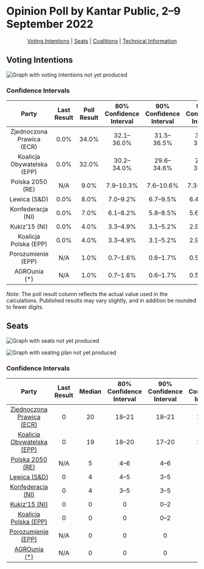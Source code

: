 # Opinion Poll by Kantar Public, 2–9 September 2022

<p align="center"><a href="#voting-intentions">Voting Intentions</a> | <a href="#seats">Seats</a> | <a href="#coalitions">Coalitions</a> | <a href="#technical-information">Technical Information</a></p>

## Voting Intentions

![Graph with voting intentions not yet produced](2022-09-09-KantarPublic.png "Voting Intentions")

### Confidence Intervals

| Party | Last Result | Poll Result | 80% Confidence Interval | 90% Confidence Interval | 95% Confidence Interval | 99% Confidence Interval |
|:-----:|:-----------:|:-----------:|:-----------------------:|:-----------------------:|:-----------------------:|:-----------------------:|
| Zjednoczona Prawica (ECR) | 0.0% | 34.0% | 32.1–36.0% |31.5–36.5% |31.1–37.0% |30.2–38.0% |
| Koalicja Obywatelska (EPP) | 0.0% | 32.0% | 30.2–34.0% |29.6–34.6% |29.2–35.0% |28.3–36.0% |
| Polska 2050 (RE) | N/A | 9.0% | 7.9–10.3% |7.6–10.6% |7.3–10.9% |6.9–11.6% |
| Lewica (S&D) | 0.0% | 8.0% | 7.0–9.2% |6.7–9.5% |6.4–9.8% |6.0–10.4% |
| Konfederacja (NI) | 0.0% | 7.0% | 6.1–8.2% |5.8–8.5% |5.6–8.8% |5.2–9.4% |
| Kukiz’15 (NI) | 0.0% | 4.0% | 3.3–4.9% |3.1–5.2% |2.9–5.4% |2.6–5.9% |
| Koalicja Polska (EPP) | 0.0% | 4.0% | 3.3–4.9% |3.1–5.2% |2.9–5.4% |2.6–5.9% |
| Porozumienie (EPP) | N/A | 1.0% | 0.7–1.6% |0.6–1.7% |0.5–1.9% |0.4–2.2% |
| AGROunia (*) | N/A | 1.0% | 0.7–1.6% |0.6–1.7% |0.5–1.9% |0.4–2.2% |

*Note:* The poll result column reflects the actual value used in the calculations. Published results may vary slightly, and in addition be rounded to fewer digits.

## Seats

![Graph with seats not yet produced](2022-09-09-KantarPublic-seats.png "Seats")

![Graph with seating plan not yet produced](2022-09-09-KantarPublic-seating-plan.png "Seating Plan")

### Confidence Intervals

| Party | Last Result | Median | 80% Confidence Interval | 90% Confidence Interval | 95% Confidence Interval | 99% Confidence Interval |
|:-----:|:-----------:|:------:|:-----------------------:|:-----------------------:|:-----------------------:|:-----------------------:|
| <a href="#zjednoczona-prawica-(ecr)">Zjednoczona Prawica (ECR)</a> | 0 | 20 | 18–21 |18–21 |18–22 |17–22 |
| <a href="#koalicja-obywatelska-(epp)">Koalicja Obywatelska (EPP)</a> | 0 | 19 | 18–20 |17–20 |17–21 |16–21 |
| <a href="#polska-2050-(re)">Polska 2050 (RE)</a> | N/A | 5 | 4–6 |4–6 |4–6 |4–7 |
| <a href="#lewica-(s&d)">Lewica (S&D)</a> | 0 | 4 | 4–5 |3–5 |3–5 |3–6 |
| <a href="#konfederacja-(ni)">Konfederacja (NI)</a> | 0 | 4 | 3–5 |3–5 |3–5 |3–5 |
| <a href="#kukiz’15-(ni)">Kukiz’15 (NI)</a> | 0 | 0 | 0 |0–2 |0–3 |0–3 |
| <a href="#koalicja-polska-(epp)">Koalicja Polska (EPP)</a> | 0 | 0 | 0 |0–2 |0–3 |0–3 |
| <a href="#porozumienie-(epp)">Porozumienie (EPP)</a> | N/A | 0 | 0 |0 |0 |0 |
| <a href="#agrounia-(*)">AGROunia (*)</a> | N/A | 0 | 0 |0 |0 |0 |

